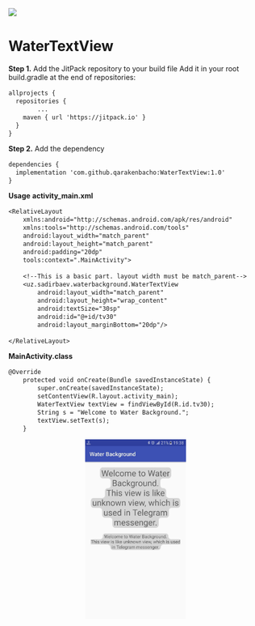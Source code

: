  [![](https://jitpack.io/v/qarakenbacho/WaterTextView.svg)](https://jitpack.io/#qarakenbacho/WaterTextView)
# WaterTextView
**Step 1.** Add the JitPack repository to your build file
Add it in your root build.gradle at the end of repositories:
```
allprojects {
  repositories {
		...
    maven { url 'https://jitpack.io' }
  }
}
  ```
**Step 2.** Add the dependency
```
dependencies {
  implementation 'com.github.qarakenbacho:WaterTextView:1.0'
}
 ```
**Usage**
**activity_main.xml**
```
<RelativeLayout
    xmlns:android="http://schemas.android.com/apk/res/android"
    xmlns:tools="http://schemas.android.com/tools"
    android:layout_width="match_parent"
    android:layout_height="match_parent"
    android:padding="20dp"
    tools:context=".MainActivity">
    
    <!--This is a basic part. layout width must be match_parent-->
    <uz.sadirbaev.waterbackground.WaterTextView
        android:layout_width="match_parent" 
        android:layout_height="wrap_content"
        android:textSize="30sp"
        android:id="@+id/tv30"
        android:layout_marginBottom="20dp"/>

</RelativeLayout>
```
**MainActivity.class**
```
@Override
    protected void onCreate(Bundle savedInstanceState) {
        super.onCreate(savedInstanceState);
        setContentView(R.layout.activity_main);
        WaterTextView textView = findViewById(R.id.tv30);
        String s = "Welcome to Water Background.";
        textView.setText(s);
    }
```
<p align="center">
  <img src="https://github.com/qarakenbacho/WaterTextView/blob/master/screenshots/photo_2018-05-14_19-52-21.jpg" width="200"/>
</p>



